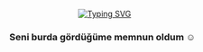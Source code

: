 
<div align="center">


<a href="https://git.io/typing-svg"><img src="https://readme-typing-svg.demolab.com?font=Charmonman&pause=1000&width=435&lines=Hello,%2C+I'm+Burak+YILDIRIM,+%F0%9F%98%8E;
    I'm+learning software,+%F0%9F%92%BB;
    I+improve+myself++every+day%2C++and+I'm+having+a+lot+of+fun.+%F0%9F%99%82;
    thanks+you+for+visiting+my+profile+%F0%9F%98%8D;" alt="Typing SVG" /></a>
<br>
    

### Seni burda gördüğüme memnun oldum ☺️ &nbsp;
</div>
